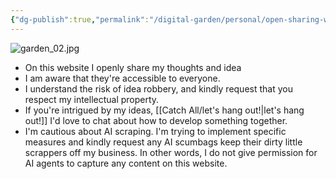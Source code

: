 ```yaml
---
{"dg-publish":true,"permalink":"/digital-garden/personal/open-sharing-with-respect/","updated":"2023-12-06T12:30:14.000-07:00"}
---
```


![garden_02.jpg](/img/user/Attachements/garden_02.jpg)
- On this website I openly share my thoughts and idea
- I am aware that they're accessible to everyone. 
- I understand the risk of idea robbery, and kindly request that you respect my intellectual property.
- If you're intrigued by my ideas, [[Catch All/let's hang out!\|let's hang out!]] I'd love to chat about how to develop something together. 
- I'm cautious about AI scraping. I'm trying to implement specific measures and kindly request any AI scumbags keep their dirty little scrappers off my business. In other words, I do not give permission for AI agents to capture any content on this website.